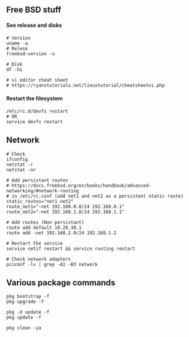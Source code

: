 ## Free BSD stuff 

#### See release and disks
```
# Version
uname -a
# Relese
freebsd-version -u

# Disk
df -hi

# vi editor cheat sheet
# https://ryanstutorials.net/linuxtutorial/cheatsheetvi.php
```

#### Restart the filesystem
```
/etc/rc.d/devfs restart
# OR
service devfs restart
```

## Network
```
# Check
ifconfig
netstat -r
netstat -nr

# Add persistant routes
# https://docs.freebsd.org/en/books/handbook/advanced-networking/#network-routing
# in /etc/rc.conf (add net1 and net2 as a persistent static route)
static_routes="net1 net2"
route_net1="-net 192.168.0.0/24 192.168.0.1"
route_net2="-net 192.168.1.0/24 192.168.1.1"

# Add routes (Non persistant)
route add default 10.20.30.1
route add -net 192.168.2.0/24 192.168.1.2

# Restart the service
service netif restart && service routing restart

# Check network adapters
pciconf -lv | grep -A1 -B3 network

```


## Various package commands
```
pkg bootstrap -f
pkg upgrade -f

pkg -d update -f
pkg update -f

pkg clean -ya
```



